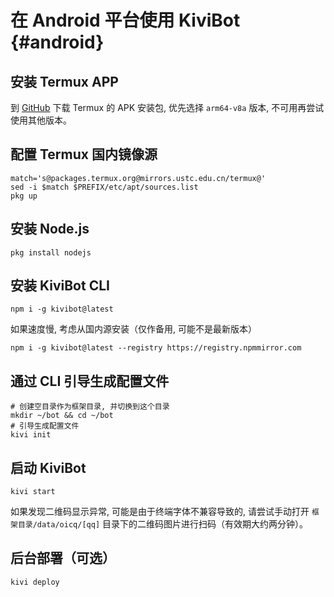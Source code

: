 # 在 Android 平台使用 KiviBot {#android}

## 安装 Termux APP

到 [GitHub](https://github.com/termux/termux-app/releases) 下载 Termux 的 APK 安装包, 优先选择 `arm64-v8a` 版本, 不可用再尝试使用其他版本。

## 配置 Termux 国内镜像源

```shell
match='s@packages.termux.org@mirrors.ustc.edu.cn/termux@'
sed -i $match $PREFIX/etc/apt/sources.list
pkg up
```

## 安装 Node.js

```shell
pkg install nodejs
```

## 安装 KiviBot CLI

```shell
npm i -g kivibot@latest
```

如果速度慢, 考虑从国内源安装（仅作备用, 可能不是最新版本）

```shell
npm i -g kivibot@latest --registry https://registry.npmmirror.com
```

## 通过 CLI 引导生成配置文件

```shell
# 创建空目录作为框架目录, 并切换到这个目录
mkdir ~/bot && cd ~/bot
# 引导生成配置文件
kivi init
```

## 启动 KiviBot

```shell
kivi start
```

如果发现二维码显示异常, 可能是由于终端字体不兼容导致的, 请尝试手动打开 `框架目录/data/oicq/[qq]` 目录下的二维码图片进行扫码（有效期大约两分钟）。

## 后台部署（可选）

```shell
kivi deploy
```
